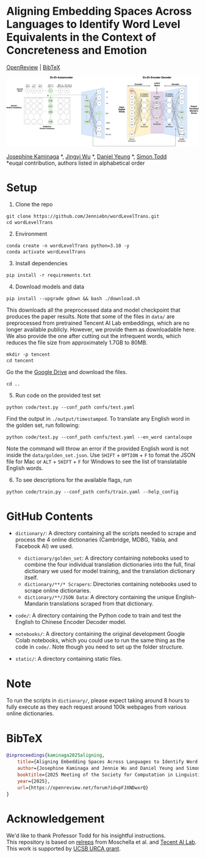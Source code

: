 # Aligning Embedding Spaces Across Languages to Identify Word Level Equivalents in the Context of Concreteness and Emotion
[OpenReview](https://openreview.net/forum?id=pFJXNDwxrQ) | [BibTeX](#bibtex)
<p align="center">
    <img alt="architecture" src="./static/architecture.jpg">
</p>

[Josephine Kaminaga](https://www.linkedin.com/in/jkaminaga/) *, [Jingyi Wu](https://www.linkedin.com/in/jennie05/) *, [Daniel Yeung](https://www.linkedin.com/in/daniel-yeung-8060311a5/) *, [Simon Todd](https://sjtodd.github.io/)\
*euqal contribution, authors listed in alphabetical order

# Setup
1. Clone the repo
```
git clone https://github.com/Jenniebn/wordLevelTrans.git
cd wordLevelTrans
```
2. Environment
```
conda create -n wordLevelTrans python=3.10 -y
conda activate wordLevelTrans
```
3. Install dependencies
```
pip install -r requirements.txt
```
4. Download models and data
```
pip install --upgrade gdown && bash ./download.sh
```
This downloads all the preprocessed data and model checkpoint that produces the paper results. Note that some of the files in `data/` are preprocessed from pretrained Tencent AI Lab embeddings, which are no longer available publicly. However, we provide them as downloadable here. We also provide the one after cutting out the infrequent words, which reduces the file size from approximately 1.7GB to 80MB.
```
mkdir -p tencent
cd tencent
```
Go the the [Google Drive](https://drive.google.com/drive/folders/1Z5IqMoiqeQmKJvJIPzlf8gEcLtswzV8z?usp=sharing) and download the files.
```
cd ..
```

5. Run code on the provided test set
```
python code/test.py --conf_path confs/test.yaml
```
Find the output in `./output/timestamped`. To translate any English word in the golden set, run following:
```
python code/test.py --conf_path confs/test.yaml --en_word cantaloupe
```
Note the command will throw an error if the provided English word is not inside the `data/golden_set.json`. Use `SHIFT` + `OPTION` + `F` to fomat the JSON file for Mac or `ALT` + `SHIFT` + `F` for Windows to see the list of translatable English words.

6. To see descriptions for the available flags, run
```
python code/train.py --conf_path confs/train.yaml --help_config
```

# GitHub Contents

- `dictionary/`: A directory containing all the scripts needed to scrape and process the 4 online dictionaries (Cambridge, MDBG, Yabla, and Facebook AI) we used.

    - `dictionary/golden_set`: A directory containing notebooks used to combine the four individual translation dictionaries into the full, final dictionary we used for model training, and the translation dictionary itself.
    - `dictionary/**/* Scrapers`: Directories containing notebooks used to scrape online dictionaries.
    - `dictionary/**/JSON Data`: A directory containing the unique English-Mandarin translations scraped from that dictionary. 

- `code/`: A directory containing the Python code to train and test the English to Chinese Encoder Decoder model.
- `notebooks/`: A directory containing the original development Google Colab notebooks, which you could use to run the same thing as the code in `code/`. Note though you need to set up the folder structure. 
- `static/`: A directory containing static files.

# Note
To run the scripts in `dictionary/`, please expect taking around 8 hours to fully execute as they each request around 100k webpages from various online dictionaries.

# BibTeX
```bibtex
@inproceedings{kaminaga2025aligning,
    title={Aligning Embedding Spaces Across Languages to Identify Word Level Equivalents in the Context of Concreteness and Emotion},
    author={Josephine Kaminaga and Jennie Wu and Daniel Yeung and Simon Todd},
    booktitle={2025 Meeting of the Society for Computation in Linguistics},
    year={2025},
    url={https://openreview.net/forum?id=pFJXNDwxrQ}
}
```

# Acknowledgement
We'd like to thank Professor Todd for his insightful instructions.\
This repository is based on [relreps](https://github.com/lucmos/relreps?tab=readme-ov-file) from Moschella et al. and [Tecent AI Lab](https://ai.tencent.com/ailab/nlp/en/embedding.html).\
This work is supported by [UCSB URCA grant](https://urca.ucsb.edu/urca-grant/overview). 
